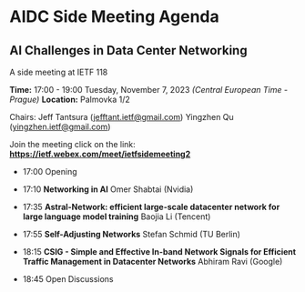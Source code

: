# AIDC Side Meeting Agenda

## AI Challenges in Data Center Networking
A side meeting at IETF 118

**Time:** 17:00 - 19:00 Tuesday, November 7, 2023 
*(Central European Time - Prague)*
**Location:** Palmovka 1/2

Chairs:
Jeff Tantsura (jefftant.ietf@gmail.com)
Yingzhen Qu (yingzhen.ietf@gmail.com)

Join the meeting click on the link: 
**https://ietf.webex.com/meet/ietfsidemeeting2**

* 17:00
Opening

* 17:10
**Networking in AI**
Omer Shabtai (Nvidia)

* 17:35
**Astral-Network: efficient large-scale datacenter network for large language model training**
Baojia Li (Tencent)

* 17:55
**Self-Adjusting Networks**
Stefan Schmid (TU Berlin)

* 18:15
**CSIG - Simple and Effective In-band Network Signals for Efficient Traffic Management in Datacenter Networks**
Abhiram Ravi (Google)

* 18:45 
Open Discussions 
